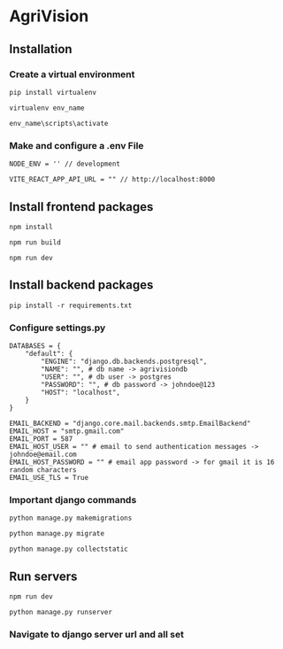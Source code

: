 # AgriVision

## Installation

### Create a virtual environment

```
pip install virtualenv
```

```
virtualenv env_name
```

```
env_name\scripts\activate
```

### Make and configure a .env File

```env
NODE_ENV = '' // development

VITE_REACT_APP_API_URL = "" // http://localhost:8000
```

## Install frontend packages

```
npm install
```

```
npm run build
```

```
npm run dev
```

## Install backend packages

```
pip install -r requirements.txt
```

### Configure settings.py

```
DATABASES = {
    "default": {
        "ENGINE": "django.db.backends.postgresql",
        "NAME": "", # db name -> agrivisiondb
        "USER": "", # db user -> postgres
        "PASSWORD": "", # db password -> johndoe@123
        "HOST": "localhost",
    }
}

EMAIL_BACKEND = "django.core.mail.backends.smtp.EmailBackend"
EMAIL_HOST = "smtp.gmail.com"
EMAIL_PORT = 587
EMAIL_HOST_USER = "" # email to send authentication messages -> johndoe@email.com
EMAIL_HOST_PASSWORD = "" # email app password -> for gmail it is 16 random characters
EMAIL_USE_TLS = True
```

### Important django commands

```
python manage.py makemigrations
```

```
python manage.py migrate
```

```
python manage.py collectstatic
```

## Run servers

```
npm run dev
```
```
python manage.py runserver
```

### Navigate to django server url and all set